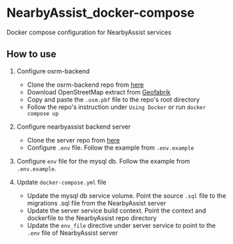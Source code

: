 # NearbyAssist_docker-compose
Docker compose configuration for NearbyAssist services

## How to use
1. Configure osrm-backend
    - Clone the osrm-backend repo from [here](https://github.com/BeepLoop/osrm-backend)
    - Download OpenStreetMap extract from [Geofabrik](http://download.geofabrik.de/asia/philippines.html)
    - Copy and paste the `.osm.pbf` file to the repo's root directory
    - Follow the repo's instruction under `Using Docker` or run `docker compose up`

2. Configure nearbyassist backend server
    - Clone the server repo from [here](https://github.com/BeepLoop/NearbyAssist/)
    - Configure `.env` file. Follow the example from `.env.example`

3. Configure `env` file for the mysql db. Follow the example from `.env.example`.
4. Update `docker-compose.yml` file
    - Update the mysql db service volume. Point the source `.sql` file to the migrations .sql file from the NearbyAssist server
    - Update the server service build context. Point the context and dockerfile to the NearbyAssist repo directory
    - Update the `env_file` directive under server service to point to the `.env` file of NearbyAssist server

